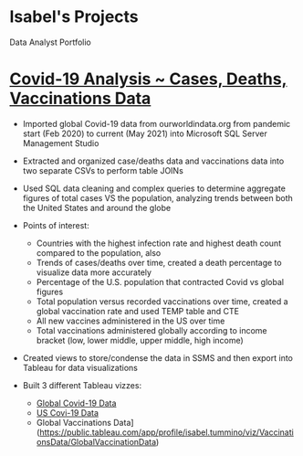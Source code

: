 # Isabel's Projects
Data Analyst Portfolio

# [Covid-19 Analysis ~ Cases, Deaths, Vaccinations Data](https://github.com/itummino/PortfolioProjects/blob/main/CovidData.sql)
- Imported global Covid-19 data from ourworldindata.org from pandemic start (Feb 2020) to current (May 2021) into Microsoft SQL Server Management Studio
- Extracted and organized case/deaths data and vaccinations data into two separate CSVs to perform table JOINs
- Used SQL data cleaning and complex queries to determine aggregate figures of total cases VS the population, analyzing trends between both the United States and around the globe
- Points of interest: 
    - Countries with the highest infection rate and highest death count compared to the population, also 
    - Trends of cases/deaths over time, created a death percentage to visualize data more accurately
    - Percentage of the U.S. population that contracted Covid vs global figures
    - Total population versus recorded vaccinations over time, created a global vaccination rate and used TEMP table and CTE 
    - All new vaccines administered in the US over time
    - Total vaccinations administered globally according to income bracket (low, lower middle, upper middle, high income)
- Created views to store/condense the data in SSMS and then export into Tableau for data visualizations

- Built 3 different Tableau vizzes:
    - [Global Covid-19 Data](https://public.tableau.com/app/profile/isabel.tummino/viz/GlobalCovid19Data/GlobalCovidData)
    - [US Covi-19 Data](https://public.tableau.com/app/profile/isabel.tummino/viz/U_S_Covid19Data/U_S_CovidData)
    - Global Vaccinations Data](https://public.tableau.com/app/profile/isabel.tummino/viz/VaccinationsData/GlobalVaccinationData)
